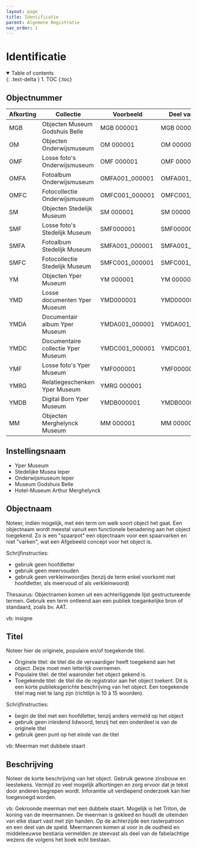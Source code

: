 ```yaml
---
layout: page
title: Identificatie
parent: Algemene Registratie
nav_order: 1
---
```


# **Identificatie** 

<details open markdown="block">
  <summary>
    Table of contents
  </summary>
  {: .text-delta }
1. TOC
{:toc}
</details>

## **Objectnummer**

| Afkorting | Collectie                          | Voorbeeld      | Deel van een set  |
|-----------|------------------------------------|----------------|-------------------|
| MGB       | Objecten Museum Godshuis Belle     | MGB 000001     | MGB 000001.01     |
| OM        | Objecten Onderwijsmuseum           | OM 000001      | OM 000001.01      |
| OMF       | Losse foto's Onderwijsmuseum       | OMF 000001     | OMF 000001.01     |
| OMFA      | Fotoalbum Onderwijsmuseum          | OMFA001_000001 | OMFA001_000001.01 |
| OMFC      | Fotocollectie Onderwijsmuseum      | OMFC001_000001 | OMFC001_000001.01 |
| SM        | Objecten Stedelijk Museum          | SM 000001      | SM 000001.01      |
| SMF       | Losse foto's Stedelijk Museum      | SMF000001      | SMF000001.01      |
| SMFA      | Fotoalbum Stedelijk Museum         | SMFA001_000001 | SMFA001_000001.01 |
| SMFC      | Fotocollectie Stedelijk Museum     | SMFC001_000001 | SMFC001_000001.01 |
| YM        | Objecten Yper Museum               | YM 000001      | YM 000001.01      |
| YMD       | Losse documenten Yper Museum       | YMD000001      | YMD000001.01      |
| YMDA      | Documentair album Yper Museum      | YMDA001_000001 | YMDA001_000001.01 |
| YMDC      | Documentaire collectie Yper Museum | YMDC001_000001 | YMDC001_000001.01 |
| YMF       | Losse foto's Yper Museum           | YMF000001      | YMF000001.01      |
| YMRG      | Relatiegeschenken Yper Museum      | YMRG 000001    |                   |
| YMDB      | Digital Born Yper Museum           | YMDB000001     | YMDB000001.01     |
| MM        | Objecten Merghelynck Museum        | MM 000001      | MM 000001.01      |

## **Instellingsnaam**

- 	Yper Museum
- 	Stedelijke Musea Ieper
- 	Onderwijsmuseum Ieper
- 	Museum Godshuis Belle
- 	Hotel-Museum Arthur Merghelynck

## **Objectnaam**

Noteer, indien mogelijk, met één term om welk soort object het gaat. Een objectnaam wordt meestal vanuit een functionele benadering aan het object toegekend.
Zo is een "spaarpot" een objectnaam voor een spaarvarken en niet "varken", wat een Afgebeeld concept voor het object is.

Schrijfinstructies:
- gebruik geen hoofdletter
- gebruik geen meervouden
- gebruik geen verkleinwoordjes
(tenzij de term enkel voorkomt met hoofdletter, als meervoud of als verkleinwoord)

Thesaurus:
Objectnamen komen uit een achterliggende lijst gestructureerde termen. Gebruik een term ontleend aan een publiek toegankelijke bron of standaard, zoals bv. AAT. 

vb: insigne

## **Titel**

Noteer hier de originele, populaire en/of toegekende titel.
- Originele titel: de titel die de vervaardiger heeft toegekend aan het object. Deze moet men letterlijk overnemen.
- Populaire titel: de titel waaronder het object gekend is.
- Toegekende titel: de titel die de registrator aan het object toekent. Dit is een korte publieksgerichte beschrijving van het object. Een toegekende titel mag niet te lang zijn (richtlijn is 10 à 15 woorden).

Schrijfinstructies:
- begin de titel met een hoofdletter, tenzij anders vermeld op het object
- gebruik geen inleidend lidwoord, tenzij het een onderdeel is van de originele titel
- gebruik geen punt op het einde van de titel

vb: Meerman met dubbele staart

## **Beschrijving**

Noteer de korte beschrijving van het object. Gebruik gewone zinsbouw en leestekens. Vermijd zo veel mogelijk afkortingen en zorg ervoor dat je tekst door anderen begrepen wordt. Inforamtie uit verdiepend onderzoek kan hier toegevoegd worden.

vb: Gekroonde meerman met een dubbele staart. Mogelijk is het Triton, de koning van de meermannen. De meerman is gekleed en houdt de uiteinden van elke staart vast met zijn handen. Op de achterzijde een rasterpatroon en een deel van de speld. Meermannen komen al voor in de oudheid en middeleeuwse bestiaria vermelden ze steevast als deel van de fabelachtige wezens die volgens het boek echt bestaan.
